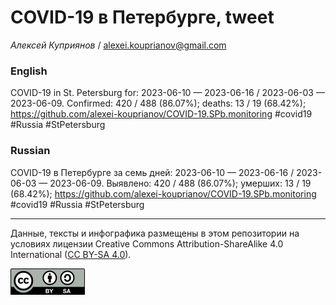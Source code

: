 COVID-19 в Петербурге, tweet
============================

*Алексей Куприянов* /
<a href="mailto:alexei.kouprianov@gmail.com" class="email">alexei.kouprianov@gmail.com</a>

### English

<!-- COVID-19 in St. Petersburg for: 2023-06-10 --- 2023-06-16 / 2023-06-03 --- 2023-06-09. Сonfirmed: 420 / 488 (86.07%); hospitalized:  /   (); deaths: 13 / 19 (68.42%); https://github.com/alexei-kouprianov/COVID-19.SPb.monitoring #covid19 #Russia #StPetersburg -->

COVID-19 in St. Petersburg for: 2023-06-10 — 2023-06-16 / 2023-06-03 —
2023-06-09. Сonfirmed: 420 / 488 (86.07%); deaths: 13 / 19 (68.42%);
<a href="https://github.com/alexei-kouprianov/COVID-19.SPb.monitoring" class="uri">https://github.com/alexei-kouprianov/COVID-19.SPb.monitoring</a>
\#covid19 \#Russia \#StPetersburg

### Russian

<!-- COVID-19 в Петербурге за семь дней: 2023-06-10 --- 2023-06-16 / 2023-06-03 --- 2023-06-09. Выявлено: 420 / 488 (86.07%); госпитализировано:  /   (); умерших: 13 / 19 (68.42%); https://github.com/alexei-kouprianov/COVID-19.SPb.monitoring #covid19 #Russia #StPetersburg -->

COVID-19 в Петербурге за семь дней: 2023-06-10 — 2023-06-16 / 2023-06-03
— 2023-06-09. Выявлено: 420 / 488 (86.07%); умерших: 13 / 19 (68.42%);
<a href="https://github.com/alexei-kouprianov/COVID-19.SPb.monitoring" class="uri">https://github.com/alexei-kouprianov/COVID-19.SPb.monitoring</a>
\#covid19 \#Russia \#StPetersburg

------------------------------------------------------------------------

Данные, тексты и инфографика размещены в этом репозитории на условиях
лицензии Creative Commons Attribution-ShareAlike 4.0 International ([CC
BY-SA 4.0](https://creativecommons.org/licenses/by-sa/4.0/)).

![](../misc/CC-BY-SA-icon.png "CC-BY-SA")
